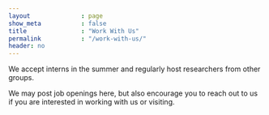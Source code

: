 ```yaml
---
layout              : page
show_meta           : false
title               : "Work With Us"
permalink           : "/work-with-us/"
header: no
---
```

We accept interns in the summer and regularly host researchers from other groups.

We may post job openings here, but also encourage you to reach out to us if you are interested in working with us or visiting.
